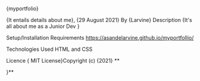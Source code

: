 {myportfolio}

{It entails details about me}, {29 August 2021}
By {Larvine}
Description
{It's all about me as a Junior Dev }

Setup/Installation Requirements
https://asandelarvine.github.io/myportfollio/

Technologies Used
HTML and CSS

Licence
{ MIT License}Copyright (c) {2021} **

}**
